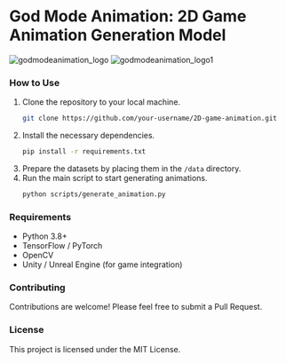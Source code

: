 # God Mode Animation: 2D Game Animation Generation Model

![godmodeanimation_logo](https://github.com/lyogavin/godmodeanimation/blob/main/assets/godmodeanimation_logo.png?raw=true)
![godmodeanimation_logo1](https://github.com/lyogavin/godmodeanimation/blob/main/assets/godmodeanimation_logo1.png?raw=true)


### How to Use
1. Clone the repository to your local machine.
   ```bash
   git clone https://github.com/your-username/2D-game-animation.git
   ```
2. Install the necessary dependencies.
   ```bash
   pip install -r requirements.txt
   ```
3. Prepare the datasets by placing them in the `/data` directory.
4. Run the main script to start generating animations.
   ```bash
   python scripts/generate_animation.py
   ```

### Requirements
- Python 3.8+
- TensorFlow / PyTorch
- OpenCV
- Unity / Unreal Engine (for game integration)

### Contributing
Contributions are welcome! Please feel free to submit a Pull Request.

### License
This project is licensed under the MIT License.

